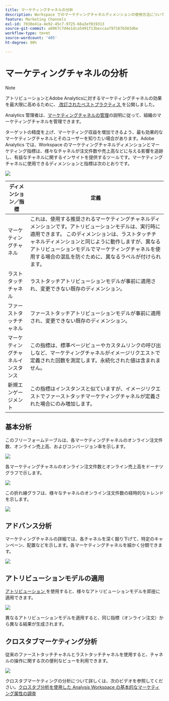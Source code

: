 ```yaml
---
title: マーケティングチャネルの分析
description: Workspace でのマーケティングチャネルディメンションの使用方法について説明します。
feature: Marketing Channels
exl-id: 7030e41a-4e92-45c7-9725-66a3ef019313
source-git-commit: a6967c7d4e1dca5491f13beccaa797167b503d6e
workflow-type: tm+mt
source-wordcount: '405'
ht-degree: 90%

---
```


# マーケティングチャネルの分析

>[!NOTE]
>
>アトリビューションとAdobe Analyticsに対するマーケティングチャネルの効果を最大限に高めるために、[ 改訂されたベストプラクティス ](/help/components/c-marketing-channels/mchannel-best-practices.md) を公開しました。
>
>Analytics 管理者は、[マーケティングチャネルの管理](/help/admin/tools/manage-rs/edit-settings/marketing-channels/c-channels.md)の説明に従って、組織のマーケティングチャネルを管理できます。

ターゲットの精度を上げ、マーケティング収益を増加できるよう、最も効果的なマーケティングチャネルとそのユーザーを知りたい場合があります。Adobe Analytics では、Workspace のマーケティングチャネルディメンションとマーケティング指標は、様々なチャネルが注文件数や売上高などに与える影響を追跡し、有益なチャネルに関するインサイトを提供するツールです。マーケティングチャネルに使用できるディメンションと指標は次のとおりです。

![](assets/mc-dims.png)

| ディメンション／指標 | 定義 |
| --- | --- |
| マーケティングチャネル | これは、使用する推奨されるマーケティングチャネルディメンションです。アトリビューションモデルは、実行時に適用できます。 このディメンションは、ラストタッチチャネルディメンションと同じように動作しますが、異なるアトリビューションモデルでマーケティングチャネルを使用する場合の混乱を防ぐために、異なるラベルが付けられます。 |
| ラストタッチチャネル | ラストタッチアトリビューションモデルが事前に適用され、変更できない既存のディメンション。 |
| ファーストタッチチャネル | ファーストタッチアトリビューションモデルが事前に適用され、変更できない既存のディメンション。 |
| マーケティングチャネルインスタンス | この指標は、標準ページビューやカスタムリンクの呼び出しなど、マーケティングチャネルがイメージリクエストで定義された回数を測定します。永続化された値は含まれません。 |
| 新規エンゲージメント | この指標はインスタンスと似ていますが、イメージリクエストでファーストタッチマーケティングチャネルが定義された場合にのみ増加します。 |

## 基本分析

このフリーフォームテーブルは、各マーケティングチャネルのオンライン注文件数、オンライン売上高、およびコンバージョン率を示します。

![](assets/mc-viz1.png)

各マーケティングチャネルのオンライン注文件数とオンライン売上高をドーナツグラフで示します。

![](assets/mc-viz2.png)

この折れ線グラフは、様々なチャネルのオンライン注文件数の経時的なトレンドを示します。

![](assets/mc-viz3.png)

## アドバンス分析

マーケティングチャネルの詳細では、各チャネルを深く掘り下げて、特定のキャンペーン、配置などを示します。各マーケティングチャネルを細かく分類できます。

![](assets/mc-viz4.png)

## アトリビューションモデルの適用

[ アトリビューション ](/help/analyze/analysis-workspace/attribution/overview.md) を使用すると、様々なアトリビューションモデルを即座に適用できます。

![](assets/mc-viz5.png)

異なるアトリビューションモデルを適用すると、同じ指標（オンライン注文）から異なる結果が生成されます。

## クロスタブマーケティング分析

従来のファーストタッチチャネルとラストタッチチャネルを使用すると、チャネルの操作に関する次の便利なビューを利用できます。

![](assets/mc-viz6.png)

クロスタブマーケティングの分析について詳しくは、次のビデオを参照してください。[クロスタブ分析を使用した Analysis Workspace の基本的なマーケティング属性の調査](https://experienceleague.adobe.com/docs/analytics-learn/tutorials/analysis-workspace/attribution-iq/using-cross-tab-analysis-to-explore-basic-marketing-attribution-in-analysis-workspace.html?lang=ja)
